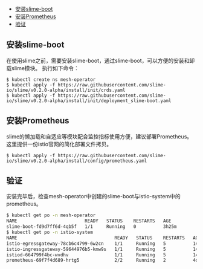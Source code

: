 - [安装slime-boot](#安装slime-boot)
- [安装Prometheus](#安装prometheus)
- [验证](#验证)

### 

## 安装slime-boot

在使用slime之前，需要安装slime-boot，通过slime-boot，可以方便的安装和卸载slime模块。 执行如下命令：

```shell
$ kubectl create ns mesh-operator
$ kubectl apply -f https://raw.githubusercontent.com/slime-io/slime/v0.2.0-alpha/install/init/crds.yaml
$ kubectl apply -f https://raw.githubusercontent.com/slime-io/slime/v0.2.0-alpha/install/init/deployment_slime-boot.yaml
```



## 安装Prometheus

slime的懒加载和自适应等模块配合监控指标使用方便，建议部署Prometheus。这里提供一份istio官网的简化部署文件拷贝。

```shell
$ kubectl apply -f https://raw.githubusercontent.com/slime-io/slime/v0.2.0-alpha/install/config/prometheus.yaml
```



## 验证

安装完毕后，检查mesh-operator中创建的slime-boot与istio-system中的prometheus。

```sh
$ kubectl get po -n mesh-operator
NAME                         READY   STATUS    RESTARTS   AGE
slime-boot-fd9d7ff6d-4qb5f   1/1     Running   0          3h25m
$ kubectl get po -n istio-system
NAME                                    READY   STATUS    RESTARTS   AGE
istio-egressgateway-78cb6c4799-6w2cn    1/1     Running   5          14d
istio-ingressgateway-59644976b5-kmw9s   1/1     Running   5          14d
istiod-664799f4bc-wvdhv                 1/1     Running   5          14d
prometheus-69f7f4d689-hrtg5             2/2     Running   2          4d4h
```

